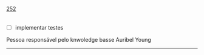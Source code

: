 [252](https://github.com/guilhermeprokisch/ideias/issues/252) 
###### 

 - [ ] implementar testes 


Pessoa responsável pelo knwoledge basse Auribel Young

-------------------------------------------------------------------------------

